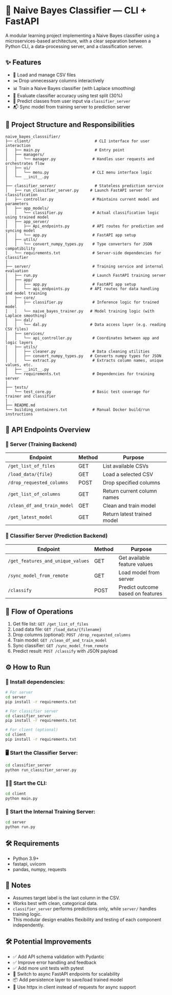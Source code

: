 # 🧠 Naive Bayes Classifier — CLI + FastAPI

A modular learning project implementing a Naive Bayes classifier using a microservices-based architecture, with a clear separation between a Python CLI, a data-processing server, and a classification server.

## ✨ Features

* 📂 Load and manage CSV files
* ✂️ Drop unnecessary columns interactively
* 📊 Train a Naive Bayes classifier (with Laplace smoothing)
* 🎯 Evaluate classifier accuracy using test split (30%)
* 🧮 Predict classes from user input via `classifier_server`
* 📬 Sync model from training server to prediction server

## 📂 Project Structure and Responsibilities

```
naive_bayes_classsifier/
├── client/                            # CLI interface for user interaction
│   ├── main.py                        # Entry point
│   ├── managers/
│   │   └── manager.py                # Handles user requests and orchestrates flow
│   ├── ui/
│   │   └── menu.py                   # CLI menu interface logic
│   └── __init__.py
│
├── classifier_server/                 # Stateless prediction service
│   ├── run_classifier_server.py     # Launch FastAPI server for classification
│   ├── controller.py                 # Maintains current model and parameters
│   ├── app_models/
│   │   └── classifier.py             # Actual classification logic using trained model
│   ├── app_server/
│   │   ├── Api_endpoints.py          # API routes for prediction and syncing model
│   │   └── app.py                    # FastAPI app setup
│   ├── utils/
│   │   └── convert_numpy_types.py    # Type converters for JSON compatibility
│   └── requirements.txt              # Server-side dependencies for classifier
│
├── server/                           # Training service and internal evaluation
│   ├── run.py                        # Launch FastAPI training server
│   ├── app/
│   │   ├── app.py                    # FastAPI app setup
│   │   └── api_endpoints.py         # API routes for data handling and model training
│   ├── core/
│   │   ├── classifier.py             # Inference logic for trained model
│   │   └── naive_bayes_trainer.py   # Model training logic (with Laplace smoothing)
│   ├── dal/
│   │   └── dal.py                   # Data access layer (e.g. reading CSV files)
│   ├── services/
│   │   └── api_controller.py         # Coordinates between app and logic layers
│   ├── utils/
│   │   ├── cleaner.py                # Data cleaning utilities
│   │   ├── convert_numpy_types.py   # Converts numpy types for JSON
│   │   └── extract.py                # Extracts column names, unique values, etc.
│   ├── __init__.py
│   └── requirements.txt              # Dependencies for training server
│
├── tests/
│   └── test_core.py                  # Basic test coverage for trainer and classifier
│
├── README.md
└── building_containers.txt           # Manual Docker build/run instructions
```

## 📡 API Endpoints Overview

### 🔸 Server (Training Backend)

| Endpoint                    | Method | Purpose                     |
| --------------------------- | ------ | --------------------------- |
| `/get_list_of_files`        | GET    | List available CSVs         |
| `/load_data/{file}`         | GET    | Load a selected CSV         |
| `/drop_requested_columns`   | POST   | Drop specified columns      |
| `/get_list_of_columns`      | GET    | Return current column names |
| `/clean_df_and_train_model` | GET    | Clean and train model       |
| `/get_latest_model`         | GET    | Return latest trained model |

### 🔸 Classifier Server (Prediction Backend)

| Endpoint                          | Method | Purpose                           |
| --------------------------------- | ------ | --------------------------------- |
| `/get_features_and_unique_values` | GET    | Get available feature values      |
| `/sync_model_from_remote`         | GET    | Load model from server            |
| `/classify`                       | POST   | Predict outcome based on features |

## 🧱 Flow of Operations

1. Get file list: `GET /get_list_of_files`
2. Load data file: `GET /load_data/{filename}`
3. Drop columns (optional): `POST /drop_requested_columns`
4. Train model: `GET /clean_df_and_train_model`
5. Sync classifier: `GET /sync_model_from_remote`
6. Predict result: `POST /classify` with JSON payload

## ⚙️ How to Run

### 🔧 Install dependencies:

```bash
# For server
cd server
pip install -r requirements.txt

# For classifier server
cd classifier_server
pip install -r requirements.txt

# For client (optional)
cd client
pip install -r requirements.txt
```

### 🖥️ Start the Classifier Server:

```bash
cd classifier_server
python run_classifier_server.py
```

### 🧑‍💻 Start the CLI:

```bash
cd client
python main.py
```

### 🧪 Start the Internal Training Server:

```bash
cd server
python run.py
```

## 🛠 Requirements

* Python 3.9+
* fastapi, uvicorn
* pandas, numpy, requests

## 🧠 Notes

* Assumes target label is the last column in the CSV.
* Works best with clean, categorical data.
* `classifier_server` performs predictions only, while `server/` handles training logic.
* This modular design enables flexibility and testing of each component independently.

## 🛠️ Potential Improvements

* ✅ Add API schema validation with Pydantic
* ✅ Improve error handling and feedback
* ✅ Add more unit tests with pytest
* 🚀 Switch to async FastAPI endpoints for scalability
* 📦 Add persistence layer to save/load trained model
* 🔁 Use httpx in client instead of requests for async support

